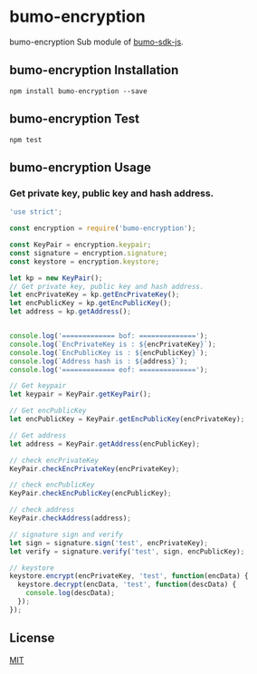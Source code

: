 bumo-encryption
=======

bumo-encryption Sub module of [bumo-sdk-js]().

## bumo-encryption  Installation
```
npm install bumo-encryption --save
```

## bumo-encryption  Test
```
npm test
```

## bumo-encryption  Usage

### Get private key, public key and hash address.

```js
'use strict';

const encryption = require('bumo-encryption');

const KeyPair = encryption.keypair;
const signature = encryption.signature;
const keystore = encryption.keystore;

let kp = new KeyPair();
// Get private key, public key and hash address.
let encPrivateKey = kp.getEncPrivateKey();
let encPublicKey = kp.getEncPublicKey();
let address = kp.getAddress();


console.log('============= bof: ==============');
console.log(`EncPrivateKey is : ${encPrivateKey}`);
console.log(`EncPublicKey is : ${encPublicKey}`);
console.log(`Address hash is : ${address}`);
console.log('============= eof: ==============');

// Get keypair
let keypair = KeyPair.getKeyPair();

// Get encPublicKey
let encPublicKey = KeyPair.getEncPublicKey(encPrivateKey);

// Get address
let address = KeyPair.getAddress(encPublicKey);

// check encPrivateKey
KeyPair.checkEncPrivateKey(encPrivateKey);

// check encPublicKey
KeyPair.checkEncPublicKey(encPublicKey);

// check address
KeyPair.checkAddress(address);

// signature sign and verify
let sign = signature.sign('test', encPrivateKey);
let verify = signature.verify('test', sign, encPublicKey);

// keystore
keystore.encrypt(encPrivateKey, 'test', function(encData) {
  keystore.decrypt(encData, 'test', function(descData) {
    console.log(descData);
  });
});

```

## License

[MIT](LICENSE)
